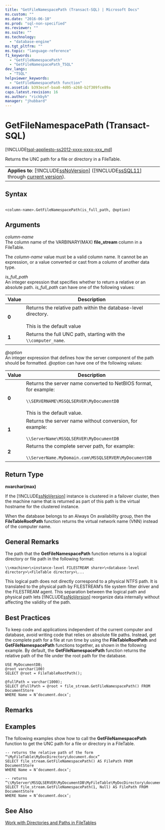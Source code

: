 ```yaml
---
title: "GetFileNamespacePath (Transact-SQL) | Microsoft Docs"
ms.custom: ""
ms.date: "2016-06-10"
ms.prod: "sql-non-specified"
ms.reviewer: ""
ms.suite: ""
ms.technology: 
  - "database-engine"
ms.tgt_pltfrm: ""
ms.topic: "language-reference"
f1_keywords: 
  - "GetFileNamespacePath"
  - "GetFileNamespacePath_TSQL"
dev_langs: 
  - "TSQL"
helpviewer_keywords: 
  - "GetFileNamespacePath function"
ms.assetid: b393ecef-baa8-4d05-a268-b2f309fce89a
caps.latest.revision: 16
ms.author: "rickbyh"
manager: "jhubbard"
---
```

# GetFileNamespacePath (Transact-SQL)
[!INCLUDE[tsql-appliesto-ss2012-xxxx-xxxx-xxx_md](../../../integration-services/system/stored-procedures/includes/tsql-appliesto-ss2012-xxxx-xxxx-xxx-md.md)]

  Returns the UNC path for a file or directory in a FileTable.  
  
||  
|-|  
|**Applies to**: [!INCLUDE[ssNoVersion](../../../advanced-analytics/r-services/includes/ssnoversion-md.md)] ([!INCLUDE[ssSQL11](../../../analysis-services/includes/sssql11-md.md)] through [current version](http://msdn.microsoft.com/library/bb500435.aspx)).|  
  
## Syntax  
  
```  
  
<column-name>.GetFileNamespacePath(is_full_path, @option)  
```  
  
## Arguments  
 *column-name*  
 The column name of the VARBINARY(MAX) **file_stream** column in a FileTable.  
  
 The *column-name* value must be a valid column name. It cannot be an expression, or a value converted or cast from a column of another data type.  
  
 *is_full_path*  
 An integer expression that specifies whether to return a relative or an absolute path. *is_full_path* can have one of the following values:  
  
|Value|Description|  
|-----------|-----------------|  
|**0**|Returns the relative path within the database-level directory.<br /><br /> This is the default value|  
|**1**|Returns the full UNC path, starting with the `\\computer_name`.|  
  
 *@option*  
 An integer expression that defines how the server component of the path should be formatted. *@option* can have one of the following values:  
  
|Value|Description|  
|-----------|-----------------|  
|**0**|Returns the server name converted to NetBIOS format, for example:<br /><br /> `\\SERVERNAME\MSSQLSERVER\MyDocumentDB`<br /><br /> This is the default value.|  
|**1**|Returns the server name without conversion, for example:<br /><br /> `\\ServerName\MSSQLSERVER\MyDocumentDB`|  
|**2**|Returns the complete server path, for example:<br /><br /> `\\ServerName.MyDomain.com\MSSQLSERVER\MyDocumentDB`|  
  
## Return Type  
 **nvarchar(max)**  
  
 If the [!INCLUDE[ssNoVersion](../../../advanced-analytics/r-services/includes/ssnoversion-md.md)] instance is clustered in a failover cluster, then the machine name that is returned as part of this path is the virtual hostname for the clustered instance.  
  
 When the database belongs to an Always On availability group, then the **FileTableRootPath** function returns the virtual network name (VNN) instead of the computer name.  
  
## General Remarks  
 The path that the **GetFileNamespacePath** function returns is a logical directory or file path in the following format:  
  
 `\\<machine>\<instance-level FILESTREAM share>\<database-level directory>\<FileTable directory>\...`  
  
 This logical path does not directly correspond to a physical NTFS path. It is translated to the physical path by FILESTREAM’s file system filter driver and the FILESTREAM agent. This separation between the logical path and physical path lets [!INCLUDE[ssNoVersion](../../../advanced-analytics/r-services/includes/ssnoversion-md.md)] reorganize data internally without affecting the validity of the path.  
  
## Best Practices  
 To keep code and applications independent of the current computer and database, avoid writing code that relies on absolute file paths. Instead, get the complete path for a file at run time by using the **FileTableRootPath** and **GetFileNamespacePath** functions together, as shown in the following example. By default, the **GetFileNamespacePath** function returns the relative path of the file under the root path for the database.  
  
```tsql  
USE MyDocumentDB;  
@root varchar(100)  
SELECT @root = FileTableRootPath();  
  
@fullPath = varchar(1000);  
SELECT @fullPath = @root + file_stream.GetFileNamespacePath() FROM DocumentStore  
WHERE Name = N’document.docx’;  
```  
  
## Remarks  
  
## Examples  
 The following examples show how to call the **GetFileNamespacePath** function to get the UNC path for a file or directory in a FileTable.  
  
```  
-- returns the relative path of the form “\MyFileTable\MyDocDirectory\document.docx”  
SELECT file_stream.GetFileNamespacePath() AS FilePath FROM DocumentStore  
WHERE Name = N’document.docx’;  
  
-- returns “\\MyServer\MSSQLSERVER\MyDocumentDB\MyFileTable\MyDocDirectory\document.docx”  
SELECT file_stream.GetFileNamespacePath(1, Null) AS FilePath FROM DocumentStore  
WHERE Name = N’document.docx’;  
```  
  
## See Also  
 [Work with Directories and Paths in FileTables](../../../relational-databases/blob/work-with-directories-and-paths-in-filetables.md)  
  
  